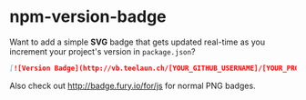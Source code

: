 
# npm-version-badge

Want to add a simple **SVG** badge that gets updated real-time as you increment your project's version in `package.json`?

```markdown
[![Version Badge](http://vb.teelaun.ch/[YOUR_GITHUB_USERNAME]/[YOUR_PROJECT_NAME].svg)](https://npmjs.org/package/[YOUR_PACKAGE_NAME].svg)
```

Also check out <http://badge.fury.io/for/js> for normal PNG badges.
